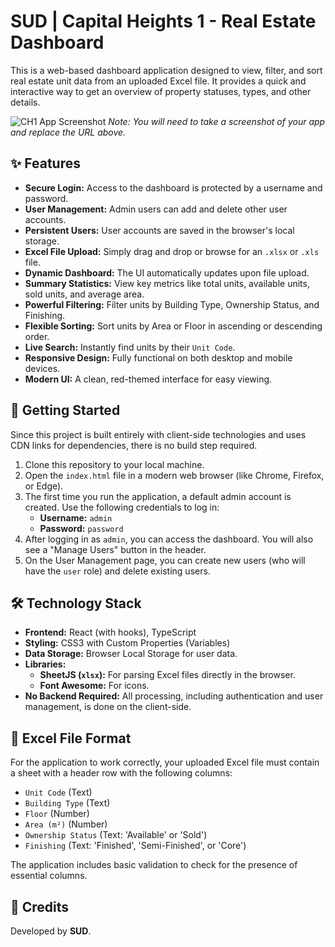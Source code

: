 # SUD | Capital Heights 1 - Real Estate Dashboard

This is a web-based dashboard application designed to view, filter, and sort real estate unit data from an uploaded Excel file. It provides a quick and interactive way to get an overview of property statuses, types, and other details.

![CH1 App Screenshot](https://raw.githubusercontent.com/username/repo/main/screenshot.png) 
*Note: You will need to take a screenshot of your app and replace the URL above.*

## ✨ Features

- **Secure Login:** Access to the dashboard is protected by a username and password.
- **User Management:** Admin users can add and delete other user accounts.
- **Persistent Users:** User accounts are saved in the browser's local storage.
- **Excel File Upload:** Simply drag and drop or browse for an `.xlsx` or `.xls` file.
- **Dynamic Dashboard:** The UI automatically updates upon file upload.
- **Summary Statistics:** View key metrics like total units, available units, sold units, and average area.
- **Powerful Filtering:** Filter units by Building Type, Ownership Status, and Finishing.
- **Flexible Sorting:** Sort units by Area or Floor in ascending or descending order.
- **Live Search:** Instantly find units by their `Unit Code`.
- **Responsive Design:** Fully functional on both desktop and mobile devices.
- **Modern UI:** A clean, red-themed interface for easy viewing.

## 🚀 Getting Started

Since this project is built entirely with client-side technologies and uses CDN links for dependencies, there is no build step required.

1.  Clone this repository to your local machine.
2.  Open the `index.html` file in a modern web browser (like Chrome, Firefox, or Edge).
3.  The first time you run the application, a default admin account is created. Use the following credentials to log in:
    - **Username:** `admin`
    - **Password:** `password`
4.  After logging in as `admin`, you can access the dashboard. You will also see a "Manage Users" button in the header.
5.  On the User Management page, you can create new users (who will have the `user` role) and delete existing users.

## 🛠️ Technology Stack

- **Frontend:** React (with hooks), TypeScript
- **Styling:** CSS3 with Custom Properties (Variables)
- **Data Storage:** Browser Local Storage for user data.
- **Libraries:**
    - **SheetJS (`xlsx`):** For parsing Excel files directly in the browser.
    - **Font Awesome:** For icons.
- **No Backend Required:** All processing, including authentication and user management, is done on the client-side.

## 📄 Excel File Format

For the application to work correctly, your uploaded Excel file must contain a sheet with a header row with the following columns:

- `Unit Code` (Text)
- `Building Type` (Text)
- `Floor` (Number)
- `Area (m²)` (Number)
- `Ownership Status` (Text: 'Available' or 'Sold')
- `Finishing` (Text: 'Finished', 'Semi-Finished', or 'Core')

The application includes basic validation to check for the presence of essential columns.

## 👥 Credits

Developed by **SUD**.
